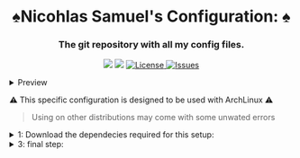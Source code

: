 <div align="center">
    <h1>♠Nicohlas Samuel's Configuration: ♠</h1>
    <h3>The git repository with all my config files.</h3>
</div>

<div align="center">

![](https://img.shields.io/github/stars/phant80m/dots?style=for-the-badge&logo=starship&color=8bd5ca&logoColor=D9E0EE&labelColor=302D41)
[![](https://img.shields.io/github/repo-size/phant80m/dots?color=%23DDB6F2&label=SIZE&logo=codesandbox&style=for-the-badge&logoColor=D9E0EE&labelColor=302D41)](https://github.com/phant80m/dots)
<a href="https://github.com/phant80m/dots/blob/main/LICENSE">
<img alt="License" src="https://img.shields.io/github/license/phant80m/dots?style=for-the-badge&logo=starship&color=ee999f&logoColor=D9E0EE&labelColor=302D41" />
</a>
<a href="https://github.com/phant80m/dots/issues">
<img alt="Issues" src="https://img.shields.io/github/issues/phant80m/dots?style=for-the-badge&logo=bilibili&color=F5E0DC&logoColor=D9E0EE&labelColor=302D41" />
</a>
</div>
<details><summary>Preview</summary><blockquote>
<h1> Preview </h1>

![](https://raw.githubusercontent.com/phant80m/dots/main/3.png)
![](https://raw.githubusercontent.com/phant80m/dots/main/2.png)
![](https://raw.githubusercontent.com/phant80m/dots/main/1.png)
</div>
</blockquote></details>

⚠ This specific configuration is designed to be used with ArchLinux ⚠
> Using on other distributions may come with some unwated errors

<details><summary>1: Download the dependecies required for this setup: </summary><blockquote>

- firstly download the latest Hyprland from the AUR, refer to the [wiki](https://wiki.hyprland.org/Getting-Started/Installation/) to get started:
```zsh
paru -S hyprland-git
```
- Or use any other aur helper, for example YAY:
```zsh
yay -S hyprland-git
```
-- setup minimal configuration:

  - Install Rofi, SwayBG, Kitty, waybar-hyprland, Grim, Slurp, Swappy, Nvim, Pavucontrol:
  
  ```
  paru -S rofi swaybg kitty waybar-hyprland grim slurp swappy nvim pavucontrol
  ``` 
  - Install fonts:
  [fira code nerd](https://github.com/ryanoasis/nerd-fonts/releases/download/v2.3.3/FiraCode.zip) and
  [jetbrain mono nerd](https://github.com/ryanoasis/nerd-fonts/releases/download/v2.3.3/JetBrainsMono.zip)
  place font into `~/.local/share/fonts/` if fonts directory does not exist create it.
  then run:
  ```zsh
  fc-cache -fv
  ```
  this will sync all installed fonts.
  fonts should install.
<details><summary>2: Installing the configuration:</summary><blockquote>

- Copy all of the configuration files to /home/<<username>username>/.config/:


```zsh 
cp -r dots/.config/* ~/.config/
```
- copy wallpaper into required directory:
```zsh
cp dots/wallpaper/* ~/Pictures/
```
- All keybind can be found inside the hyprland config:
<details><summary>3: final step:</summary><blockquote>
- Manually log out using `SUPER + M` and relog into your hyprland

</blockquote></details>
</blockquote></details>
</blockquote></details>

<details><summary>3: final step:</summary><blockquote>
<div align="center">

<h3> Enjoy the config, dont forget to report issues with my config if any appear! </h3>

![](https://raw.githubusercontent.com/phant80m/dots/main/3.png)